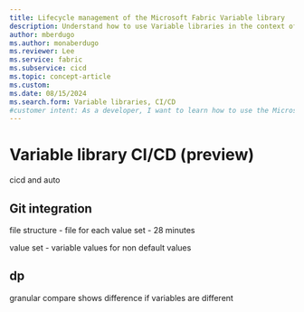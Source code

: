 ```yaml
---
title: Lifecycle management of the Microsoft Fabric Variable library
description: Understand how to use Variable libraries in the context of lifecycle management and CI/CD.
author: mberdugo
ms.author: monaberdugo
ms.reviewer: Lee
ms.service: fabric
ms.subservice: cicd
ms.topic: concept-article
ms.custom:
ms.date: 08/15/2024
ms.search.form: Variable libraries, CI/CD
#customer intent: As a developer, I want to learn how to use the Microsoft Fabric Variable library tool to manage my content lifecycle.
---
```


# Variable library CI/CD (preview)

cicd and auto

## Git integration

file structure - file for each value set - 28 minutes

value set - variable values for non default values

## dp

granular compare shows difference if variables are different
